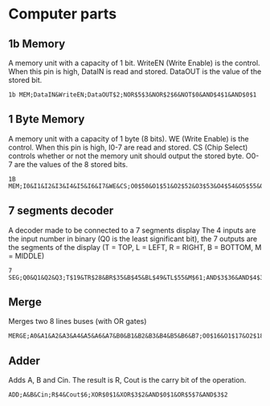 # Computer parts

## 1b Memory

A memory unit with a capacity of 1 bit.
WriteEN (Write Enable) is the control. When this pin is high, DataIN is read and stored.
DataOUT is the value of the stored bit.  
```
1b MEM;DataIN&WriteEN;DataOUT$2;NOR$5$3&NOR$2$6&NOT$0&AND$4$1&AND$0$1
```

## 1 Byte Memory

A memory unit with a capacity of 1 byte (8 bits).
WE (Write Enable) is the control. When this pin is high, I0-7 are read and stored.
CS (Chip Select) controls whether or not the memory unit should output the stored byte.
O0-7 are the values of the 8 stored bits.  
```
1B MEM;I0&I1&I2&I3&I4&I5&I6&I7&WE&CS;O0$50&O1$51&O2$52&O3$53&O4$54&O5$55&O6$56&O7$57;NOR$13$11&NOR$10$14&NOT$0&AND$12$8&AND$0$8&NOR$18$16&NOR$15$19&NOT$2&AND$17$8&AND$2$8&NOR$23$21&NOR$20$24&NOT$3&AND$22$8&AND$3$8&NOR$28$26&NOR$25$29&NOT$4&AND$27$8&AND$4$8&NOR$33$31&NOR$30$34&NOT$5&AND$32$8&AND$5$8&NOR$38$36&NOR$35$39&NOT$6&AND$37$8&AND$6$8&NOR$43$41&NOR$40$44&NOT$1&AND$42$8&AND$1$8&NOR$48$46&NOR$45$49&NOT$7&AND$47$8&AND$7$8&AND$10$9&AND$40$9&AND$15$9&AND$20$9&AND$25$9&AND$30$9&AND$35$9&AND$45$9
```

## 7 segments decoder

A decoder made to be connected to a 7 segments display
The 4 inputs are the input number in binary (Q0 is the least significant bit), the 7 outputs are the segments of the display (T = TOP, L = LEFT, R = RIGHT, B = BOTTOM, M = MIDDLE)  
```
7 SEG;Q0&Q1&Q2&Q3;T$19&TR$28&BR$35&B$45&BL$49&TL$55&M$61;AND$3$36&AND$4$39&AND$0$2&AND$6$40&AND$0$1&AND$8$39&AND$34$39&AND$10$40&AND$2$36&AND$12$40&AND$2$36&AND$14$40&OR$7$17&AND$1$18&OR$2$40&OR$16$22&OR$3$39&AND$20$34&OR$21$5&XNOR$0$1&AND$23$40&AND$0$3&OR$24$27&AND$25$36&OR$26$30&OR$34$40&AND$29$39&XOR$2$3&OR$31$33&AND$0$40&NOT$0&OR$32$37&NOT$1&AND$36$38&OR$0$40&NOT$2&NOT$3&XOR$0$1&AND$41$2&AND$3$36&OR$42$9&OR$44$46&OR$43$11&OR$1$2&AND$47$3&OR$48$50&AND$34$51&OR$1$39&OR$1$39&AND$52$3&OR$53$13&OR$54$57&OR$2$36&AND$56$34&OR$0$39&AND$58$3&OR$59$15&OR$60$62&AND$1$63&OR$34$39
```

## Merge

Merges two 8 lines buses (with OR gates)
```
MERGE;A0&A1&A2&A3&A4&A5&A6&A7&B0&B1&B2&B3&B4&B5&B6&B7;O0$16&O1$17&O2$18&O3$19&O4$20&O5$21&O6$22&O7$23;OR$0$8&OR$1$9&OR$2$10&OR$3$11&OR$4$12&OR$5$13&OR$6$14&OR$7$15
```

## Adder

Adds A, B and Cin. The result is R, Cout is the carry bit of the operation.
```
ADD;A&B&Cin;R$4&Cout$6;XOR$0$1&XOR$3$2&AND$0$1&OR$5$7&AND$3$2
```
